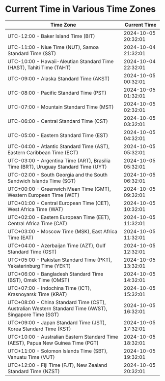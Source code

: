 # Current Time in Various Time Zones

| Time Zone | Current Time |
|-----------|--------------|
| UTC-12:00 - Baker Island Time (BIT) | 2024-10-05 20:32:01 |
| UTC-11:00 - Niue Time (NUT), Samoa Standard Time (SST) | 2024-10-04 21:32:01 |
| UTC-10:00 - Hawaii-Aleutian Standard Time (HAST), Tahiti Time (TAHT) | 2024-10-04 22:32:01 |
| UTC-09:00 - Alaska Standard Time (AKST) | 2024-10-05 00:32:01 |
| UTC-08:00 - Pacific Standard Time (PST) | 2024-10-05 01:32:01 |
| UTC-07:00 - Mountain Standard Time (MST) | 2024-10-05 02:32:01 |
| UTC-06:00 - Central Standard Time (CST) | 2024-10-05 03:32:01 |
| UTC-05:00 - Eastern Standard Time (EST) | 2024-10-05 04:32:01 |
| UTC-04:00 - Atlantic Standard Time (AST), Eastern Caribbean Time (ECT) | 2024-10-05 05:32:01 |
| UTC-03:00 - Argentina Time (ART), Brasília Time (BRT), Uruguay Standard Time (UYT) | 2024-10-05 05:32:01 |
| UTC-02:00 - South Georgia and the South Sandwich Islands Time (SGT) | 2024-10-05 06:32:01 |
| UTC±00:00 - Greenwich Mean Time (GMT), Western European Time (WET) | 2024-10-05 09:32:01 |
| UTC+01:00 - Central European Time (CET), West Africa Time (WAT) | 2024-10-05 10:32:01 |
| UTC+02:00 - Eastern European Time (EET), Central Africa Time (CAT) | 2024-10-05 11:32:01 |
| UTC+03:00 - Moscow Time (MSK), East Africa Time (EAT) | 2024-10-05 11:32:01 |
| UTC+04:00 - Azerbaijan Time (AZT), Gulf Standard Time (GST) | 2024-10-05 12:32:01 |
| UTC+05:00 - Pakistan Standard Time (PKT), Yekaterinburg Time (YEKT) | 2024-10-05 13:32:01 |
| UTC+06:00 - Bangladesh Standard Time (BST), Omsk Time (OMST) | 2024-10-05 14:32:01 |
| UTC+07:00 - Indochina Time (ICT), Krasnoyarsk Time (KRAT) | 2024-10-05 15:32:01 |
| UTC+08:00 - China Standard Time (CST), Australian Western Standard Time (AWST), Singapore Time (SGT) | 2024-10-05 16:32:01 |
| UTC+09:00 - Japan Standard Time (JST), Korea Standard Time (KST) | 2024-10-05 17:32:01 |
| UTC+10:00 - Australian Eastern Standard Time (AEST), Papua New Guinea Time (PGT) | 2024-10-05 18:32:01 |
| UTC+11:00 - Solomon Islands Time (SBT), Vanuatu Time (VUT) | 2024-10-05 19:32:01 |
| UTC+12:00 - Fiji Time (FJT), New Zealand Standard Time (NZST) | 2024-10-05 20:32:01 |

